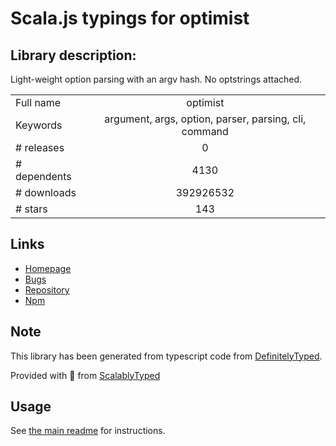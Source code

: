 
# Scala.js typings for optimist


## Library description:
Light-weight option parsing with an argv hash. No optstrings attached.

|                    |                 |
| ------------------ | :-------------: |
| Full name          | optimist |
| Keywords           | argument, args, option, parser, parsing, cli, command |
| # releases         | 0 |
| # dependents       | 4130 |
| # downloads        | 392926532 |
| # stars            | 143 |

## Links
- [Homepage](https://github.com/substack/node-optimist)
- [Bugs](https://github.com/substack/node-optimist/issues)
- [Repository](https://github.com/substack/node-optimist)
- [Npm](https://www.npmjs.com/package/optimist)
    


## Note
This library has been generated from typescript code from [DefinitelyTyped](https://definitelytyped.org).

Provided with :purple_heart: from [ScalablyTyped](https://github.com/oyvindberg/ScalablyTyped)

## Usage
See [the main readme](../../readme.md) for instructions.


